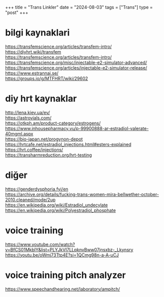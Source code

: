+++
title = "Trans Linkler"
date = "2024-08-03"
tags = ["Trans"]
type = "post"
+++



# bilgi kaynaklari
https://transfemscience.org/articles/transfem-intro/ \
https://diyhrt.wiki/transfem \
https://transfemscience.org/articles/transfem-intro/ \
https://transfemscience.org/misc/injectable-e2-simulator-advanced/ \
https://transfemscience.org/articles/injectable-e2-simulator-release/ \
https://www.estrannai.se/ \
https://groups.io/g/MTFHRT/wiki/29602
 
 
# diy hrt kaynaklar 
http://lena.kiev.ua/ev/ \
https://astrovials.com/ \
https://otkph.am/product-category/estrogens/ \
https://www.inhousepharmacy.vu/p-99900888-ar-estradiol-valerate-40mgml.aspx \
https://bio-japan.net/progynon-depot \
https://hrtcafe.net/estradiol_injections.html#esters-explained \
https://hrt.coffee/injections/ \
https://transharmreduction.org/hrt-testing 
 
 
# diğer 
https://genderdysphoria.fyi/en \
https://archive.org/details/fucking-trans-women-mira-bellwether-october-2010.cleaned/mode/2up \
https://en.wikipedia.org/wiki/Estradiol_undecylate \
https://en.wikipedia.org/wiki/Polyestradiol_phosphate 


# voice training
https://www.youtube.com/watch?v=BfCS01MkbIY&list=PLYJkVI7LLpknvBww07jnsxbz-_Lkynsry
https://youtu.be/oWmj73Ttp4E?si=1QCmg98n-a-A-uCJ


# voice training pitch analyzer
https://www.speechandhearing.net/laboratory/ampitch/

